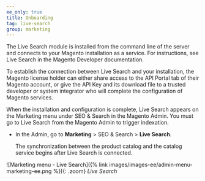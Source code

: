 ```yaml
---
ee_only: true
title: Onboarding
tag: live-search
group: marketing
---
```


The Live Search module is installed from the command line of the server and connects to your Magento installation as a service. For instructions, see Live Search in the Magento Developer documentation.

To establish the connection between Live Search and your installation, the Magento license holder can either share access to the API Portal tab of their Magento account, or give the API Key and its download file to a trusted developer or system integrator who will complete the configuration of Magento services.

When the installation and configuration is complete, Live Search appears on the Marketing menu under SEO & Search in the Magento Admin. You must go to Live Search from the Magento Admin to trigger indexation.

- In the Admin, go to **Marketing** > SEO & Search > **Live Search**.

   The synchronization between the product catalog and the catalog service begins after Live Search is connected.

![Marketing menu - Live Search]({% link images/images-ee/admin-menu-marketing-ee.png %}){: .zoom}
_Live Search_
